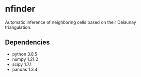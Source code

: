 # nfinder
Automatic inference of neighboring cells based on their Delaunay triangulation.

## Dependencies
- python 3.8.5
- numpy 1.21.2
- scipy 1.7.1
- pandas 1.3.4
